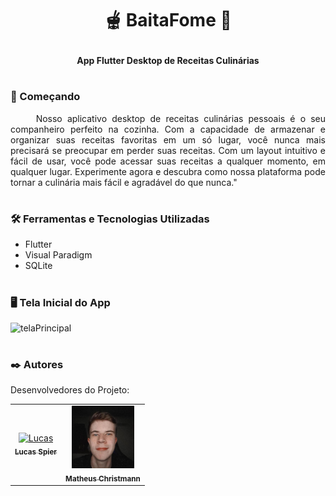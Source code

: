 # <p align="center"> <strong>🫕 BaitaFome 🍵</strong> </p>

<p align="center"> <strong> App Flutter Desktop de Receitas Culinárias </strong> </center> </p>

#

### 🥗 Começando 
<p align="justify">
&nbsp&nbsp&nbsp&nbsp
Nosso aplicativo desktop de receitas culinárias pessoais é o seu companheiro perfeito na cozinha. Com a capacidade de armazenar e organizar suas receitas favoritas em um só lugar, você nunca mais precisará se preocupar em perder suas receitas. Com um layout intuitivo e fácil de usar, você pode acessar suas receitas a qualquer momento, em qualquer lugar. Experimente agora e descubra como nossa plataforma pode tornar a culinária mais fácil e agradável do que nunca."
</p>

#

### 🛠️ Ferramentas e Tecnologias Utilizadas

- Flutter
- Visual Paradigm
- SQLite

#

### 🖥️ Tela Inicial do App

 <img src="https://v1.padlet.pics/1/image.webp?t=c_limit%2Cdpr_1%2Ch_722%2Cw_1365&url=https%3A%2F%2Fstorage.googleapis.com%2Fpadlet-uploads%2F1589321797%2Fd3e08626123de435255855d177fe80b5%2FtelaPrincipal.png%3FExpires%3D1687130619%26GoogleAccessId%3D778043051564-q79bsd8mc40b0bl82ikkrtc3jdofe4dg%2540developer.gserviceaccount.com%26Signature%3DzpqPinzWdCjFqizyV0SOWJvuFxiz5hcunxb311obmXXY8Q3UYJuiUKVubhL1t51TA1sTqAFMcvmzhgA%252F%252Bc3g3zm7pmBPOV9mWC17eSq4DI9CH7NLqACTyxayYUEUxtXmo%252BeVDGXdRh%252BmUCgxnU9nFwwIjCOD7E3M3TfOTyF2xwA%253D%26original-url%3Dhttps%253A%252F%252Fpadlet-uploads.storage.googleapis.com%252F1589321797%252Fd3e08626123de435255855d177fe80b5%252FtelaPrincipal.png" 
      width="1200px;" alt="telaPrincipal"/><br>

#

### ✒️ Autores

Desenvolvedores do Projeto:

<table>
  <tr>        
    <td align="center">
      <a href="#">
        <img src="https://v1.padlet.pics/3/image.webp?t=c_limit%2Cdpr_1%2Ch_416%2Cw_416&url=https%3A%2F%2Fstorage.googleapis.com%2Fpadlet-uploads%2F1589321797%2F71ea1f59c1e4aacf545c845ffc4f028c%2F97710357.jfif%3FExpires%3D1687129196%26GoogleAccessId%3D778043051564-q79bsd8mc40b0bl82ikkrtc3jdofe4dg%2540developer.gserviceaccount.com%26Signature%3DYYENlJs%252F0ydAnDEaHWECf84qjqzZJNhWIZ%252Bx%252BI%252BhRW%252FNb0ECKERur%252FG5iD6bbu56BAliBf9i25FzPs%252FZ75O%252Fu0cp9DPdObRLgmhkWPO0h2EYKIsbpnfqA3o0YJLPUOi6Y3btAbNwiSdu0qtNBYiyrKeTSVUBjFTXqA%252Fn4FyyZvs%253D%26original-url%3Dhttps%253A%252F%252Fpadlet-uploads.storage.googleapis.com%252F1589321797%252F71ea1f59c1e4aacf545c845ffc4f028c%252F97710357.jfif" width="100px;" alt="Lucas"/><br>
        <sub>
          <b>Lucas Spier</b>
        </sub>
      </a>
    </td>
    <td align="center">
      <a href="#">
        <img src="https://github.com/MatheusChristmann/Banco_de_Dados-Gaia/blob/main/Imagens/README/Matheus.jpg" width="100px;" alt="Matheus"/><br>
        <sub>
          <b>Matheus Christmann</b>
        </sub>
      </a>
    </td>
  </tr>
</table>
